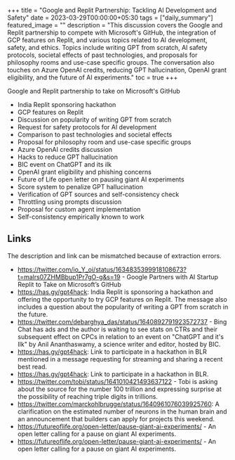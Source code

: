+++
title =  "Google and Replit Partnership: Tackling AI Development and Safety"
date = 2023-03-29T00:00:00+05:30
tags = ["daily_summary"]
featured_image = ""
description = "This discussion covers the Google and Replit partnership to compete with Microsoft's GitHub, the integration of GCP features on Replit, and various topics related to AI development, safety, and ethics. Topics include writing GPT from scratch, AI safety protocols, societal effects of past technologies, and proposals for philosophy rooms and use-case specific groups. The conversation also touches on Azure OpenAI credits, reducing GPT hallucination, OpenAI grant eligibility, and the future of AI experiments."
toc = true
+++

Google and Replit partnership to take on Microsoft's GitHub
- India Replit sponsoring hackathon
- GCP features on Replit
- Discussion on popularity of writing GPT from scratch
- Request for safety protocols for AI development
- Comparison to past technologies and societal effects
- Proposal for philosophy room and use-case specific groups
- Azure OpenAI credits discussion
- Hacks to reduce GPT hallucination
- BIC event on ChatGPT and its ilk
- OpenAI grant eligibility and phishing concerns
- Future of Life open letter on pausing giant AI experiments
- Score system to penalize GPT hallucination
- Verification of GPT sources and self-consistency check
- Throttling using prompts discussion
- Proposal for custom agent implementation
- Self-consistency empirically known to work

## Links
The description and link can be mismatched because of extraction errors.

- https://twitter.com/io_Y_oi/status/1634835399918108673?t=malrs07ZHMBbup1Pr7gO-g&s=19 - Google Partners with AI Startup Replit to Take on Microsoft’s GitHub
- https://has.gy/gpt4hack: India Replit is sponsoring a hackathon and offering the opportunity to try GCP features on Replit. The message also includes a question about the popularity of writing a GPT from scratch in the future.
- https://twitter.com/debarghya_das/status/1640892791923572737 - Bing Chat has ads and the author is waiting to see stats on CTRs and their subsequent effect on CPCs in relation to an event on "ChatGPT and it's Ilk" by Anil Ananthaswamy, a science writer and editor, hosted by BIC.
- https://has.gy/gpt4hack: Link to participate in a hackathon in BLR mentioned in a message requesting for streaming and sharing a recent best read.
- https://has.gy/gpt4hack: Link to participate in a hackathon in BLR.
- https://twitter.com/tobi/status/1641010421493637122 - Tobi is asking about the source for the number 100 trillion and expressing surprise at the possibility of reaching triple digits in trillions.
- https://twitter.com/marckohlbrugge/status/1640961076039925760: A clarification on the estimated number of neurons in the human brain and an announcement that builders can apply for projects this weekend.
- https://futureoflife.org/open-letter/pause-giant-ai-experiments/ - An open letter calling for a pause on giant AI experiments.
- https://futureoflife.org/open-letter/pause-giant-ai-experiments/ - An open letter calling for a pause on giant AI experiments.